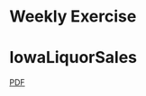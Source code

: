 # Weekly Exercise
# IowaLiquorSales

[PDF](https://github.com/JonathanAditia/IowaLiquorSales/blob/main/IowaLiquorSales.pdf)
